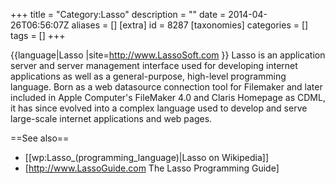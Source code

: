 +++
title = "Category:Lasso"
description = ""
date = 2014-04-26T06:56:07Z
aliases = []
[extra]
id = 8287
[taxonomies]
categories = []
tags = []
+++

{{language|Lasso
|site=http://www.LassoSoft.com
}}
Lasso is an application server and server management interface used for developing internet applications as well as a general-purpose, high-level programming language. Born as a web datasource connection tool for Filemaker and later included in Apple Computer's FileMaker 4.0 and Claris Homepage as CDML, it has since evolved into a complex language used to develop and serve large-scale internet applications and web pages.

==See also==
* [[wp:Lasso_(programming_language)|Lasso on Wikipedia]]
* [http://www.LassoGuide.com The Lasso Programming Guide]
